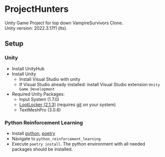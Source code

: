 # ProjectHunters
Unity Game Project for top down VampireSurvivors Clone.  
Unity version: 2022.3.17f1 (lts).  

## Setup

### Unity
- Install UnityHub
- Install Unity
    - Install Visual Studio with unity
    - If Visual Studio already installed: install Visual Studio extension `Unity Game Development`
- Required Unity Packages:
    - Input System (1.7.0)
    - [LootLocker (2.1.3)](https://github.com/lootlocker/unity-sdk) (requires [git](https://git-scm.com/) on your system)
    - TextMeshPro (3.0.6)
 
### Python Reinforcement Learning
- Install [python](https://www.python.org/downloads/), [poetry](https://python-poetry.org/docs/)
- Navigate to `python_reinforcement_learning`
- Execute `poetry install`. The python environment with all needed packages should be installed.
